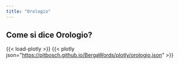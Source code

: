 ```yaml
---
title: "Orologio"
---
```


## Come si dice Orologio?

{{< load-plotly >}}
{{< plotly json="https://pitbosch.github.io/BergaWords/plotly/orologio.json" >}}